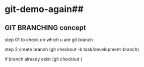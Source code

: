 # git-demo-again##


## GIT BRANCHING concept
step 01 to check on which u are 
git branch

step 2 
create branch (git checkout -b task/development-branch)

if branch already exist (git checkout <branch name>)